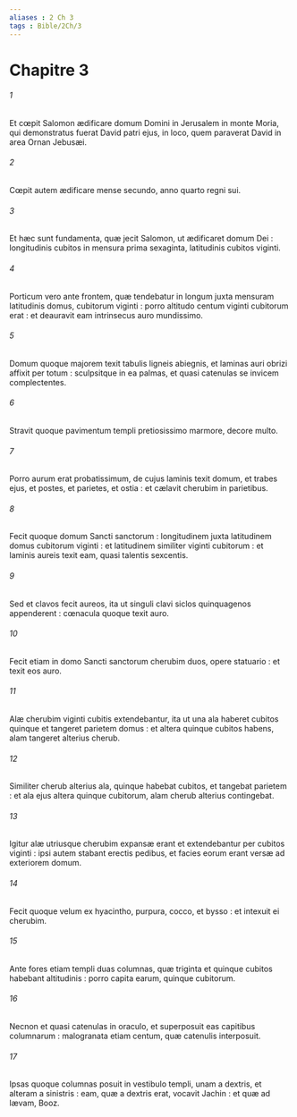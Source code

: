 ```yaml
---
aliases : 2 Ch 3
tags : Bible/2Ch/3
---
```


# Chapitre 3

###### 1
Et cœpit Salomon ædificare domum Domini in Jerusalem in monte Moria, qui demonstratus fuerat David patri ejus, in loco, quem paraverat David in area Ornan Jebusæi.
###### 2
Cœpit autem ædificare mense secundo, anno quarto regni sui.
###### 3
Et hæc sunt fundamenta, quæ jecit Salomon, ut ædificaret domum Dei : longitudinis cubitos in mensura prima sexaginta, latitudinis cubitos viginti.
###### 4
Porticum vero ante frontem, quæ tendebatur in longum juxta mensuram latitudinis domus, cubitorum viginti : porro altitudo centum viginti cubitorum erat : et deauravit eam intrinsecus auro mundissimo.
###### 5
Domum quoque majorem texit tabulis ligneis abiegnis, et laminas auri obrizi affixit per totum : sculpsitque in ea palmas, et quasi catenulas se invicem complectentes.
###### 6
Stravit quoque pavimentum templi pretiosissimo marmore, decore multo.
###### 7
Porro aurum erat probatissimum, de cujus laminis texit domum, et trabes ejus, et postes, et parietes, et ostia : et cælavit cherubim in parietibus.
###### 8
Fecit quoque domum Sancti sanctorum : longitudinem juxta latitudinem domus cubitorum viginti : et latitudinem similiter viginti cubitorum : et laminis aureis texit eam, quasi talentis sexcentis.
###### 9
Sed et clavos fecit aureos, ita ut singuli clavi siclos quinquagenos appenderent : cœnacula quoque texit auro.
###### 10
Fecit etiam in domo Sancti sanctorum cherubim duos, opere statuario : et texit eos auro.
###### 11
Alæ cherubim viginti cubitis extendebantur, ita ut una ala haberet cubitos quinque et tangeret parietem domus : et altera quinque cubitos habens, alam tangeret alterius cherub.
###### 12
Similiter cherub alterius ala, quinque habebat cubitos, et tangebat parietem : et ala ejus altera quinque cubitorum, alam cherub alterius contingebat.
###### 13
Igitur alæ utriusque cherubim expansæ erant et extendebantur per cubitos viginti : ipsi autem stabant erectis pedibus, et facies eorum erant versæ ad exteriorem domum.
###### 14
Fecit quoque velum ex hyacintho, purpura, cocco, et bysso : et intexuit ei cherubim.
###### 15
Ante fores etiam templi duas columnas, quæ triginta et quinque cubitos habebant altitudinis : porro capita earum, quinque cubitorum.
###### 16
Necnon et quasi catenulas in oraculo, et superposuit eas capitibus columnarum : malogranata etiam centum, quæ catenulis interposuit.
###### 17
Ipsas quoque columnas posuit in vestibulo templi, unam a dextris, et alteram a sinistris : eam, quæ a dextris erat, vocavit Jachin : et quæ ad lævam, Booz.
